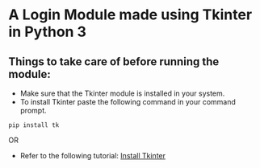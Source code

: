 # A Login Module made using Tkinter in Python 3

## Things to take care of before running the module:

- Make sure that the Tkinter module is installed in your system.
- To install Tkinter paste the following command in your command prompt.

```pip install tk```

OR 

- Refer to the following tutorial:
<a href = "https://www.tutorialspoint.com/how-to-install-tkinter-in-python"> Install Tkinter

